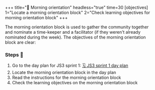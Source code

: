 +++
title="🎡 Morning orientation"
headless="true"
time=30
[objectives]
    1="Locate a morning orientation block"
    2="Check learning objectives for morning orientation block"
+++

The morning orientation block is used to gather the community together and nominate a time-keeper and a facilitator (if they weren't already nominated during the week). The objectives of the morning orientation block are clear:

### Steps 👣

1. Go to the day plan for JS3 sprint 1: [🗓️ JS3 sprint 1 day plan](https://curriculum.codeyourfuture.io/js3/sprints/1/day-plan/)
1. Locate the morning orientation block in the day plan
1. Read the instructions for the morning orientation block
1. Check the learning objectives on the morning orientation block
